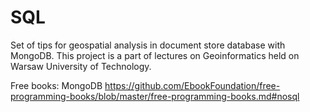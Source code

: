 # SQL

Set of tips for geospatial analysis in document store database with MongoDB. 
This project is a part of lectures on Geoinformatics held on Warsaw University of Technology.

Free books:
MongoDB        https://github.com/EbookFoundation/free-programming-books/blob/master/free-programming-books.md#nosql


